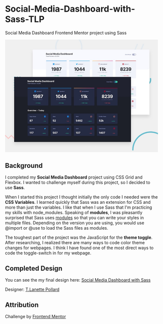 # Social-Media-Dashboard-with-Sass-TLP
Social Media Dashboard Frontend Mentor project using Sass

![Design Preview for Social Media Dashboard Challenge from Frontend Mentor](./design/desktop-preview.jpg) 

## Background
I completed my **Social Media Dashboard** project using CSS Grid and Flexbox. I wanted to challenge myself during this project, so I decided to use **Sass**. 

When I started this project I thought initially the only code I needed were the **CSS Variables**. I learned quickly that Sass was an extension for CSS and more than just the variables. I like that when I use Sass that I'm practicing my skills with node_modules. Speaking of **modules**, I was pleasantly surprised that Sass uses [modules](https://sass-lang.com/guide) so that you can write your styles in multiple files. Depending on the version you are using, you would use @import or @use to load the Sass files as modules. 

The toughest part of the project was the JavaScript for the **theme toggle**. After researching, I realized there are many ways to code color theme changes for webpages. I think I have found one of the most direct ways to code the toggle-switch in for my webpage. 

## Completed Design

You can see the my final design here: [Social Media Dashboard with Sass](https://tlanetterose.github.io/Social-Media-Dashboard-with-Sass-TLP/)

Designer: [T.Lanette Pollard](https://github.com/TLanetteRose)

## Attribution
Challenge by [Frontend Mentor](https://www.frontendmentor.io?ref=challenge)
